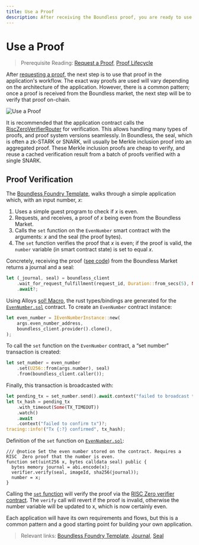 ```yaml
---
title: Use a Proof
description: After receiving the Boundless proof, you are ready to use it in your app to access verifiable compute directly.
---
```


# Use a Proof

> Prerequisite Reading: [Request a Proof](/build/request-a-proof), [Proof Lifecycle](/introduction/proof-lifecycle)

After [requesting a proof](/build/request-a-proof), the next step is to use that proof in the application's workflow. The exact way proofs are used will vary depending on the architecture of the application. However, there is a common pattern; once a proof is received from the Boundless market, the next step will be to verify that proof on-chain.

![Use a Proof](/use-a-proof.png)

It is recommended that the application contract calls the [RiscZeroVerifierRouter](https://dev.risczero.com/api/blockchain-integration/contracts/verifier) for verification. This allows handling many types of proofs, and proof system versions seamlessly. In Boundless, the seal, which is often a zk-STARK or SNARK, will usually be Merkle inclusion proof into an aggregated proof. These Merkle inclusion proofs are cheap to verify, and reuse a cached verification result from a batch of proofs verified with a single SNARK.

## Proof Verification

The [Boundless Foundry Template](https://github.com/boundless-xyz/boundless-foundry-template/blob/main/contracts/src/EvenNumber.sol), walks through a simple application which, with an input number, _x_:

1. Uses a simple guest program to check if _x_ is even.
2. Requests, and receives, a proof of _x_ being even from the Boundless Market.
3. Calls the `set` function on the `EvenNumber` smart contract with the arguments: _x_ and the seal (the proof bytes).
4. The `set` function verifies the proof that _x_ is even; if the proof is valid, the `number` variable (in smart contract state) is set to equal _x_.

Concretely, receiving the proof ([see code](https://github.com/boundless-xyz/boundless-foundry-template/blob/859248fd748f1c8ca88f9540de389c4d86bd959a/apps/src/main.rs#L149)) from the Boundless Market returns a journal and a seal:

```rust
let (_journal, seal) = boundless_client
    .wait_for_request_fulfillment(request_id, Duration::from_secs(5), None)
    .await?;
```

Using Alloys [sol! Macro](https://alloy.rs/examples/sol-macro/index.html), the rust types/bindings are generated for the [`EvenNumber.sol`](https://github.com/boundless-xyz/boundless-foundry-template/blob/main/contracts/src/EvenNumber.sol) contract.
To create an `EvenNumber` contract instance:

```rust
let even_number = IEvenNumberInstance::new(
    args.even_number_address,
    boundless_client.provider().clone(),
);
```

To call the `set` function on the `EvenNumber` contract, a “set number” transaction is created:

```rust
let set_number = even_number
    .set(U256::from(args.number), seal)
    .from(boundless_client.caller());
```

Finally, this transaction is broadcasted with:

```rust
let pending_tx = set_number.send().await.context("failed to broadcast tx")?;
let tx_hash = pending_tx
    .with_timeout(Some(TX_TIMEOUT))
    .watch()
    .await
    .context("failed to confirm tx")?;
tracing::info!("Tx {:?} confirmed", tx_hash);
```

Definition of the `set` function on [`EvenNumber.sol`](https://github.com/boundless-xyz/boundless-foundry-template/blob/main/contracts/src/EvenNumber.sol):

```solidity [EvenNumber.sol]
/// @notice Set the even number stored on the contract. Requires a RISC  Zero proof that the number is even.
function set(uint256 x, bytes calldata seal) public {
  bytes memory journal = abi.encode(x);
  verifier.verify(seal, imageId, sha256(journal));
  number = x;
}
```

Calling the [`set` function](https://github.com/boundless-xyz/boundless-foundry-template/blob/859248fd748f1c8ca88f9540de389c4d86bd959a/contracts/src/EvenNumber.sol#L34C1-L40C6) will verify the proof via the [RISC Zero verifier contract](https://dev.risczero.com/api/blockchain-integration/contracts/verifier). The `verify` call will revert if the proof is invalid, otherwise the number variable will be updated to x, which is now certainly even.

Each application will have its own requirements and flows, but this is a common pattern and a good starting point for building your own application.

> Relevant links: [Boundless Foundry Template](https://github.com/boundless-xyz/boundless-foundry-template/tree/main), [Journal](https://dev.risczero.com/terminology#journal), [Seal](https://dev.risczero.com/terminology#seal)
